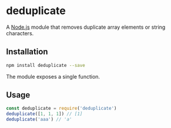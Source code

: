 # deduplicate

A [Node.js](https://nodejs.org/) module that removes duplicate array elements or string characters.

## Installation

```bash
npm install deduplicate --save
```

The module exposes a single function.

## Usage

```javascript
const deduplicate = require('deduplicate')
deduplicate([1, 1, 1]) // [1]
deduplicate('aaa') // 'a'
```
